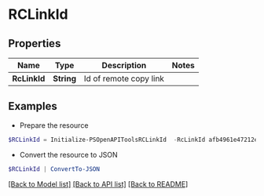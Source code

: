 # RCLinkId
## Properties

Name | Type | Description | Notes
------------ | ------------- | ------------- | -------------
**RcLinkId** | **String** | Id of remote copy link | 

## Examples

- Prepare the resource
```powershell
$RCLinkId = Initialize-PSOpenAPIToolsRCLinkId  -RcLinkId afb4961e47212e5bc88dd35db5be5c82
```

- Convert the resource to JSON
```powershell
$RCLinkId | ConvertTo-JSON
```

[[Back to Model list]](../README.md#documentation-for-models) [[Back to API list]](../README.md#documentation-for-api-endpoints) [[Back to README]](../README.md)

